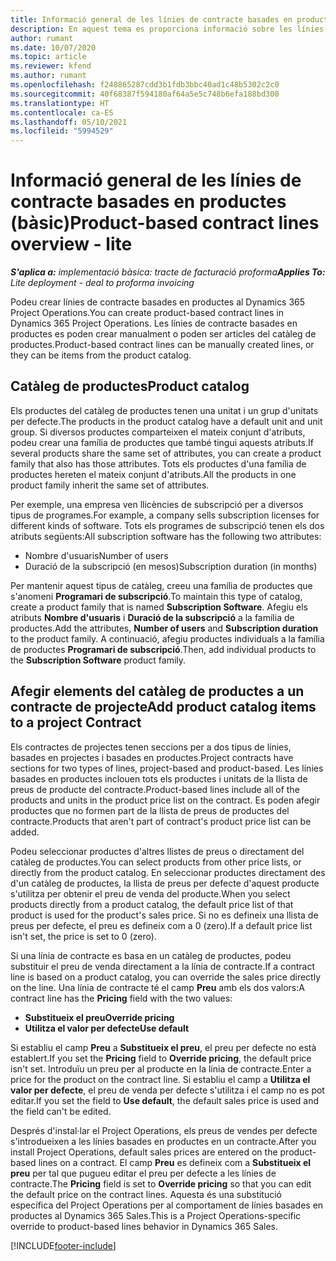 ```yaml
---
title: Informació general de les línies de contracte basades en productes (bàsic)
description: En aquest tema es proporciona informació sobre les línies de contracte basades en productes.
author: rumant
ms.date: 10/07/2020
ms.topic: article
ms.reviewer: kfend
ms.author: rumant
ms.openlocfilehash: f248865287cdd3b1fdb3bbc40ad1c48b5302c2c0
ms.sourcegitcommit: 40f68387f594180af64a5e5c748b6efa188bd300
ms.translationtype: HT
ms.contentlocale: ca-ES
ms.lasthandoff: 05/10/2021
ms.locfileid: "5994529"
---
```

# <a name="product-based-contract-lines-overview---lite"></a><span data-ttu-id="f6527-103">Informació general de les línies de contracte basades en productes (bàsic)</span><span class="sxs-lookup"><span data-stu-id="f6527-103">Product-based contract lines overview - lite</span></span>

<span data-ttu-id="f6527-104">_**S'aplica a:** implementació bàsica: tracte de facturació proforma_</span><span class="sxs-lookup"><span data-stu-id="f6527-104">_**Applies To:** Lite deployment - deal to proforma invoicing_</span></span>

<span data-ttu-id="f6527-105">Podeu crear línies de contracte basades en productes al Dynamics 365 Project Operations.</span><span class="sxs-lookup"><span data-stu-id="f6527-105">You can create product-based contract lines in Dynamics 365 Project Operations.</span></span> <span data-ttu-id="f6527-106">Les línies de contracte basades en productes es poden crear manualment o poden ser articles del catàleg de productes.</span><span class="sxs-lookup"><span data-stu-id="f6527-106">Product-based contract lines can be manually created lines, or they can be items from the product catalog.</span></span>

## <a name="product-catalog"></a><span data-ttu-id="f6527-107">Catàleg de productes</span><span class="sxs-lookup"><span data-stu-id="f6527-107">Product catalog</span></span>

<span data-ttu-id="f6527-108">Els productes del catàleg de productes tenen una unitat i un grup d'unitats per defecte.</span><span class="sxs-lookup"><span data-stu-id="f6527-108">The products in the product catalog have a default unit and unit group.</span></span> <span data-ttu-id="f6527-109">Si diversos productes comparteixen el mateix conjunt d'atributs, podeu crear una família de productes que també tingui aquests atributs.</span><span class="sxs-lookup"><span data-stu-id="f6527-109">If several products share the same set of attributes, you can create a product family that also has those attributes.</span></span> <span data-ttu-id="f6527-110">Tots els productes d'una família de productes hereten el mateix conjunt d'atributs.</span><span class="sxs-lookup"><span data-stu-id="f6527-110">All the products in one product family inherit the same set of attributes.</span></span>

<span data-ttu-id="f6527-111">Per exemple, una empresa ven llicències de subscripció per a diversos tipus de programes.</span><span class="sxs-lookup"><span data-stu-id="f6527-111">For example, a company sells subscription licenses for different kinds of software.</span></span> <span data-ttu-id="f6527-112">Tots els programes de subscripció tenen els dos atributs següents:</span><span class="sxs-lookup"><span data-stu-id="f6527-112">All subscription software has the following two attributes:</span></span>

- <span data-ttu-id="f6527-113">Nombre d'usuaris</span><span class="sxs-lookup"><span data-stu-id="f6527-113">Number of users</span></span>
- <span data-ttu-id="f6527-114">Duració de la subscripció (en mesos)</span><span class="sxs-lookup"><span data-stu-id="f6527-114">Subscription duration (in months)</span></span>

<span data-ttu-id="f6527-115">Per mantenir aquest tipus de catàleg, creeu una família de productes que s'anomeni **Programari de subscripció**.</span><span class="sxs-lookup"><span data-stu-id="f6527-115">To maintain this type of catalog, create a product family that is named **Subscription Software**.</span></span> <span data-ttu-id="f6527-116">Afegiu els atributs **Nombre d'usuaris** i **Duració de la subscripció** a la família de productes.</span><span class="sxs-lookup"><span data-stu-id="f6527-116">Add the attributes, **Number of users** and **Subscription duration** to the product family.</span></span> <span data-ttu-id="f6527-117">A continuació, afegiu productes individuals a la família de productes **Programari de subscripció**.</span><span class="sxs-lookup"><span data-stu-id="f6527-117">Then, add individual products to the **Subscription Software** product family.</span></span>

## <a name="add-product-catalog-items-to-a-project-contract"></a><span data-ttu-id="f6527-118">Afegir elements del catàleg de productes a un contracte de projecte</span><span class="sxs-lookup"><span data-stu-id="f6527-118">Add product catalog items to a project Contract</span></span>

<span data-ttu-id="f6527-119">Els contractes de projectes tenen seccions per a dos tipus de línies, basades en projectes i basades en productes.</span><span class="sxs-lookup"><span data-stu-id="f6527-119">Project contracts have sections for two types of lines, project-based and product-based.</span></span> <span data-ttu-id="f6527-120">Les línies basades en productes inclouen tots els productes i unitats de la llista de preus de producte del contracte.</span><span class="sxs-lookup"><span data-stu-id="f6527-120">Product-based lines include all of the products and units in the product price list on the contract.</span></span> <span data-ttu-id="f6527-121">Es poden afegir productes que no formen part de la llista de preus de productes del contracte.</span><span class="sxs-lookup"><span data-stu-id="f6527-121">Products that aren't part of contract's product price list can be added.</span></span>

<span data-ttu-id="f6527-122">Podeu seleccionar productes d'altres llistes de preus o directament del catàleg de productes.</span><span class="sxs-lookup"><span data-stu-id="f6527-122">You can select products from other price lists, or directly from the product catalog.</span></span> <span data-ttu-id="f6527-123">En seleccionar productes directament des d'un catàleg de productes, la llista de preus per defecte d'aquest producte s'utilitza per obtenir el preu de venda del producte.</span><span class="sxs-lookup"><span data-stu-id="f6527-123">When you select products directly from a product catalog, the default price list of that product is used for the product's sales price.</span></span> <span data-ttu-id="f6527-124">Si no es defineix una llista de preus per defecte, el preu es defineix com a 0 (zero).</span><span class="sxs-lookup"><span data-stu-id="f6527-124">If a default price list isn't set, the price is set to 0 (zero).</span></span>

<span data-ttu-id="f6527-125">Si una línia de contracte es basa en un catàleg de productes, podeu substituir el preu de venda directament a la línia de contracte.</span><span class="sxs-lookup"><span data-stu-id="f6527-125">If a contract line is based on a product catalog, you can override the sales price directly on the line.</span></span> <span data-ttu-id="f6527-126">Una línia de contracte té el camp **Preu** amb els dos valors:</span><span class="sxs-lookup"><span data-stu-id="f6527-126">A contract line has the **Pricing** field with the two values:</span></span>

- <span data-ttu-id="f6527-127">**Substitueix el preu**</span><span class="sxs-lookup"><span data-stu-id="f6527-127">**Override pricing**</span></span>
- <span data-ttu-id="f6527-128">**Utilitza el valor per defecte**</span><span class="sxs-lookup"><span data-stu-id="f6527-128">**Use default**</span></span>

<span data-ttu-id="f6527-129">Si establiu el camp **Preu** a **Substitueix el preu**, el preu per defecte no està establert.</span><span class="sxs-lookup"><span data-stu-id="f6527-129">If you set the **Pricing** field to **Override pricing**, the default price isn't set.</span></span> <span data-ttu-id="f6527-130">Introduïu un preu per al producte en la línia de contracte.</span><span class="sxs-lookup"><span data-stu-id="f6527-130">Enter a price for the product on the contract line.</span></span> <span data-ttu-id="f6527-131">Si establiu el camp a **Utilitza el valor per defecte**, el preu de venda per defecte s'utilitza i el camp no es pot editar.</span><span class="sxs-lookup"><span data-stu-id="f6527-131">If you set the field to **Use default**, the default sales price is used and the field can't be edited.</span></span>

<span data-ttu-id="f6527-132">Després d'instal·lar el Project Operations, els preus de vendes per defecte s'introdueixen a les línies basades en productes en un contracte.</span><span class="sxs-lookup"><span data-stu-id="f6527-132">After you install Project Operations, default sales prices are entered on the product-based lines on a contract.</span></span> <span data-ttu-id="f6527-133">El camp **Preu** es defineix com a **Substitueix el preu** per tal que pugueu editar el preu per defecte a les línies de contracte.</span><span class="sxs-lookup"><span data-stu-id="f6527-133">The **Pricing** field is set to **Override pricing** so that you can edit the default price on the contract lines.</span></span> <span data-ttu-id="f6527-134">Aquesta és una substitució específica del Project Operations per al comportament de línies basades en productes al Dynamics 365 Sales.</span><span class="sxs-lookup"><span data-stu-id="f6527-134">This is a Project Operations-specific override to product-based lines behavior in Dynamics 365 Sales.</span></span>


[!INCLUDE[footer-include](../../includes/footer-banner.md)]